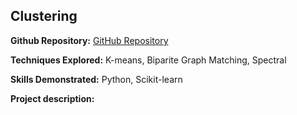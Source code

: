 ## Clustering

**Github Repository:** [GitHub Repository](https://github.com/drewc747/machine-learning-examples/tree/master/clustering)

**Techniques Explored:** K-means, Biparite Graph Matching, Spectral

**Skills Demonstrated:** Python, Scikit-learn

**Project description:** 

